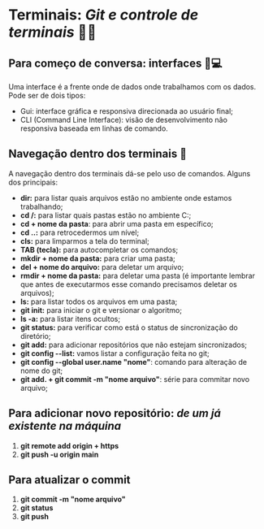 # **Terminais:** *Git e controle de terminais* 👨‍💻  
## Para  começo de conversa: interfaces 📱💻
Uma interface é a frente onde de dados onde trabalhamos com os dados. Pode ser de dois tipos:
- Gui: interface gráfica e responsiva direcionada ao usuário final;
- CLI (Command Line Interface): visão de desenvolvimento não responsiva baseada em linhas de comando.   
## Navegação dentro dos terminais 🚦
A navegação dentro dos terminais dá-se pelo uso de comandos. Alguns dos principais:
- **dir:** para listar quais arquivos estão no ambiente onde estamos trabalhando;
- **cd /:** para listar quais pastas estão no ambiente C:;
- **cd + nome da pasta**: para abrir uma pasta em específico;
- **cd ..:** para retrocedermos um nível;
- **cls:** para limparmos a tela do terminal;
- **TAB (tecla):** para autocompletar os comandos;
- **mkdir + nome da pasta:** para criar uma pasta;
- **del + nome do arquivo:** para deletar um arquivo;
- **rmdir + nome da pasta:** para deletar uma pasta (é importante lembrar que antes de executarmos esse comando precisamos deletar os arquivos);
- **ls:** para listar todos os arquivos em uma pasta;
- **git init:** para iniciar o git e versionar o algoritmo;
- **ls -a:** para listar itens ocultos;
- **git status:** para verificar como está o status de sincronização do diretório;
- **git add:** para adicionar repositórios que não estejam sincronizados;
- **git config --list:** vamos listar a configuração feita no git;
- **git config --global user.name "nome"**: comando para alteração de nome do git;
- **git add. + git commit -m "nome arquivo"**: série para commitar novo arquivo;

## Para adicionar novo repositório: *de um já existente na máquina*
1. **git remote add origin + https**
2. **git push -u origin main**

## Para atualizar o commit
1. **git commit -m "nome arquivo"**
2. **git status**
3. **git push**